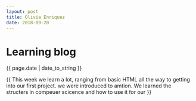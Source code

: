 ```yaml
---
layout: post
title: Olivia Enriquez
date: 2018-09-20
---
```

  
<h1> Learning blog </h1>
<p class="meta">{{ page.date | date_to_string }}</p>

<div class="post">
  {{ This week we learn a lot, ranging from basic HTML all the way to getting into our first project. we were introduced to amtion. We learned the structers in compeuer scicence and how to use it for our   }}
</div>
